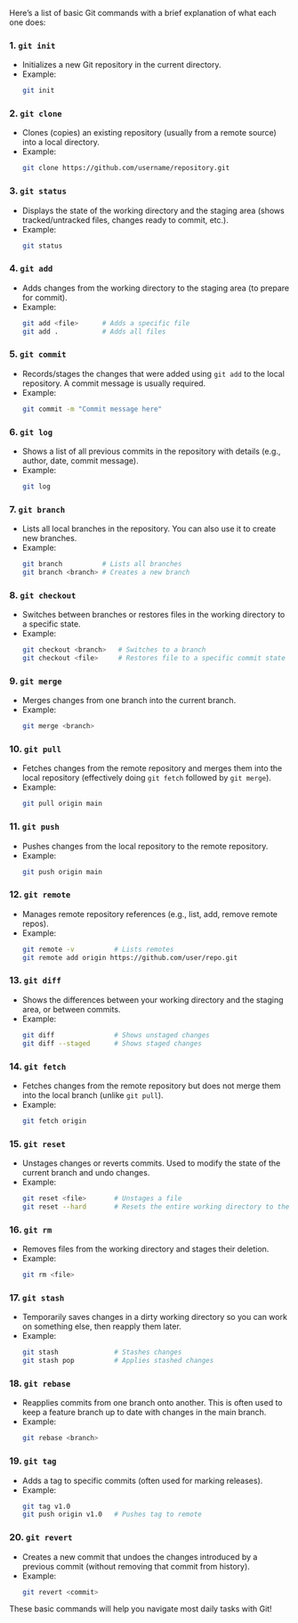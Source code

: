 Here’s a list of basic Git commands with a brief explanation of what each one does:

### 1. **`git init`**
   - Initializes a new Git repository in the current directory.
   - Example: 
     ```bash
     git init
     ```

### 2. **`git clone`**
   - Clones (copies) an existing repository (usually from a remote source) into a local directory.
   - Example: 
     ```bash
     git clone https://github.com/username/repository.git
     ```

### 3. **`git status`**
   - Displays the state of the working directory and the staging area (shows tracked/untracked files, changes ready to commit, etc.).
   - Example: 
     ```bash
     git status
     ```

### 4. **`git add`**
   - Adds changes from the working directory to the staging area (to prepare for commit).
   - Example:
     ```bash
     git add <file>      # Adds a specific file
     git add .           # Adds all files
     ```

### 5. **`git commit`**
   - Records/stages the changes that were added using `git add` to the local repository. A commit message is usually required.
   - Example:
     ```bash
     git commit -m "Commit message here"
     ```

### 6. **`git log`**
   - Shows a list of all previous commits in the repository with details (e.g., author, date, commit message).
   - Example:
     ```bash
     git log
     ```

### 7. **`git branch`**
   - Lists all local branches in the repository. You can also use it to create new branches.
   - Example:
     ```bash
     git branch          # Lists all branches
     git branch <branch> # Creates a new branch
     ```

### 8. **`git checkout`**
   - Switches between branches or restores files in the working directory to a specific state.
   - Example:
     ```bash
     git checkout <branch>   # Switches to a branch
     git checkout <file>     # Restores file to a specific commit state
     ```

### 9. **`git merge`**
   - Merges changes from one branch into the current branch.
   - Example:
     ```bash
     git merge <branch>
     ```

### 10. **`git pull`**
   - Fetches changes from the remote repository and merges them into the local repository (effectively doing `git fetch` followed by `git merge`).
   - Example:
     ```bash
     git pull origin main
     ```

### 11. **`git push`**
   - Pushes changes from the local repository to the remote repository.
   - Example:
     ```bash
     git push origin main
     ```

### 12. **`git remote`**
   - Manages remote repository references (e.g., list, add, remove remote repos).
   - Example:
     ```bash
     git remote -v          # Lists remotes
     git remote add origin https://github.com/user/repo.git
     ```

### 13. **`git diff`**
   - Shows the differences between your working directory and the staging area, or between commits.
   - Example:
     ```bash
     git diff               # Shows unstaged changes
     git diff --staged      # Shows staged changes
     ```

### 14. **`git fetch`**
   - Fetches changes from the remote repository but does not merge them into the local branch (unlike `git pull`).
   - Example:
     ```bash
     git fetch origin
     ```

### 15. **`git reset`**
   - Unstages changes or reverts commits. Used to modify the state of the current branch and undo changes.
   - Example:
     ```bash
     git reset <file>       # Unstages a file
     git reset --hard       # Resets the entire working directory to the last commit
     ```

### 16. **`git rm`**
   - Removes files from the working directory and stages their deletion.
   - Example:
     ```bash
     git rm <file>
     ```

### 17. **`git stash`**
   - Temporarily saves changes in a dirty working directory so you can work on something else, then reapply them later.
   - Example:
     ```bash
     git stash              # Stashes changes
     git stash pop          # Applies stashed changes
     ```

### 18. **`git rebase`**
   - Reapplies commits from one branch onto another. This is often used to keep a feature branch up to date with changes in the main branch.
   - Example:
     ```bash
     git rebase <branch>
     ```

### 19. **`git tag`**
   - Adds a tag to specific commits (often used for marking releases).
   - Example:
     ```bash
     git tag v1.0
     git push origin v1.0   # Pushes tag to remote
     ```

### 20. **`git revert`**
   - Creates a new commit that undoes the changes introduced by a previous commit (without removing that commit from history).
   - Example:
     ```bash
     git revert <commit>
     ```

These basic commands will help you navigate most daily tasks with Git!
